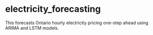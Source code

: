 # electricity_forecasting
This forecasts Ontario hourly electricity pricing one-step ahead using ARIMA and LSTM models. 
